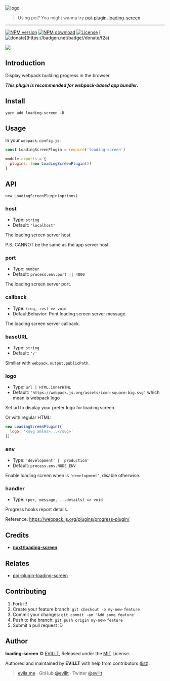 [poi-plugin-loading-screen]: https://github.com/evillt/poi-plugin-loading-screen

<img src="https://user-images.githubusercontent.com/19513289/57039264-c0f5c980-6c8e-11e9-8894-3737f5671900.png" alt="logo">

> Using poi? You might wanna try [poi-plugin-loading-screen]

---

[![NPM version](https://badgen.net/npm/v/loading-screen)](https://npmjs.com/package/loading-screen)
[![NPM download](https://badgen.net/npm/dm/loading-screen)](https://npmjs.com/package/loading-screen)
[![License](https://badgen.net/npm/license/loading-screen)](./LICENSE)
[![$donate](https://badgen.net/badge/$/donate/f2a)](https://patreon.com/evillt)

![](https://user-images.githubusercontent.com/19513289/57173244-66f82e00-6e5f-11e9-887d-2bf01df4dca7.gif)

## Introduction

Display webpack building progress in the browser.

**_This plugin is recommended for webpack-based app bundler._**

## Install

```console
yarn add loading-screen -D
```

## Usage

In your `webpack.config.js`:

```js
const LoadingScreenPlugin = require('loading-screen')

module.exports = {
  plugins: [new LoadingScreenPlugin()]
}
```

## API

`new LoadingScreenPlugin(options)`

### host

- Type: `string`
- Default: `'localhost'`

The loading screen server host.

P.S. CANNOT be the same as the app server host.

### port

- Type: `number`
- Default: `process.env.port || 4000`

The loading screen server port.

### callback

- Type: `(req, res) => void`
- DefaultBehavior: Print loading screen server message.

The loading screen server callback.

### baseURL

- Type: `string`
- Default: `'/'`

Similiar with `webpack.output.publicPath`.

### logo

- Type: `url | HTML.innerHTML`
- Default: `'https://webpack.js.org/assets/icon-square-big.svg'` which mean is webpack logo

Set url to display your prefer logo for loading screen.

Or with regular HTML:

```js
new LoadingScreenPlugin({
  logo: '<svg xmlns>...</svg>'
})
```

### env

- Type: `'development' | 'production'`
- Default: `process.env.NODE_ENV`

Enable loading screen when is `'development'`, disable otherwise.

### handler

- Type: `(per, message, ...details) => void`

Progress hooks report details.

Reference: https://webpack.js.org/plugins/progress-plugin/

## Credits

- [**nuxt/loading-screen**](https://github.com/nuxt/loading-screen)

## Relates

- [poi-plugin-loading-screen]

## Contributing

1. Fork it!
2. Create your feature branch: `git checkout -b my-new-feature`
3. Commit your changes: `git commit -am 'Add some feature'`
4. Push to the branch: `git push origin my-new-feature`
5. Submit a pull request :D

## Author

**loading-screen** © [EVILLT](https://github.com/evillt), Released under the [MIT](./LICENSE) License.

Authored and maintained by **EVILLT** with help from contributors ([list](https://github.com/evillt/loading-screen/contributors)).

> [evila.me](https://evila.me) · GitHub [@evillt](https://github.com/evillt) · Twitter [@evillt](https://twitter.com/evillt)
